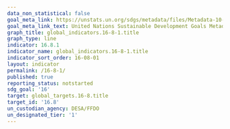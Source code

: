 ```yaml
---
data_non_statistical: false
goal_meta_link: https://unstats.un.org/sdgs/metadata/files/Metadata-10-06-01.pdf
goal_meta_link_text: United Nations Sustainable Development Goals Metadata (pdf 1361kB)
graph_title: global_indicators.16-8-1.title
graph_type: line
indicator: 16.8.1
indicator_name: global_indicators.16-8-1.title
indicator_sort_order: 16-08-01
layout: indicator
permalink: /16-8-1/
published: true
reporting_status: notstarted
sdg_goal: '16'
target: global_targets.16-8.title
target_id: '16.8'
un_custodian_agency: DESA/FFDO
un_designated_tier: '1'
---
```

